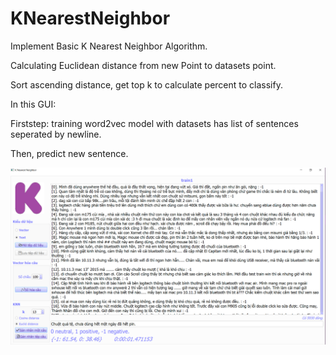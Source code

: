 # KNearestNeighbor

Implement Basic K Nearest Neighbor Algorithm.

Calculating Euclidean distance from new Point to datasets point.

Sort ascending distance, get top k to calculate percent to classify.

In this GUI:

Firststep: training word2vec model with datasets has list of sentences seperated by newline.

Then, predict new sentence.

![App](screenshots/giaodien1.PNG)
